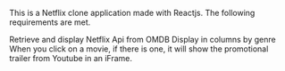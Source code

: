 This is a Netflix clone application made with Reactjs. The following requirements are met.

Retrieve and display Netflix Api from OMDB
Display in columns by genre
When you click on a movie, if there is one, it will show the promotional trailer from Youtube in an iFrame.
